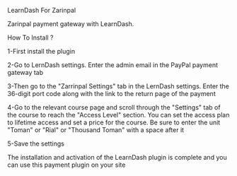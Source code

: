 LearnDash For Zarinpal

Zarinpal payment gateway with LearnDash.

How To Install ?

1-First install the plugin

2-Go to LernDash settings. Enter the admin email in the PayPal payment gateway tab

3-Then go to the "Zarrinpal Settings" tab in the LernDash settings. Enter the 36-digit port code along with the link to the return page of the payment

4-Go to the relevant course page and scroll through the "Settings" tab of the course to reach the "Access Level" section. You can set the access plan to lifetime access and set a price for the course. Be sure to enter the unit "Toman" or "Rial" or "Thousand Toman" with a space after it

5-Save the settings

The installation and activation of the LearnDash plugin is complete and you can use this payment plugin on your site


